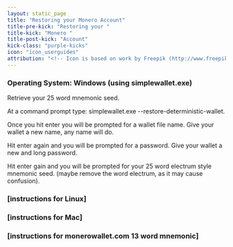 ```yaml
---
layout: static_page
title: "Restoring your Monero Account"
title-pre-kick: "Restoring your "
title-kick: "Monero "
title-post-kick: "Account"
kick-class: "purple-kicks"
icon: "icon_userguides"
attribution: "<!-- Icon is based on work by Freepik (http://www.freepik.com) and is licensed under Creative Commons BY 3.0 -->"
---
```


### Operating System:  Windows (using simplewallet.exe)

Retrieve your 25 word mnemonic seed.

At a command prompt type:  simplewallet.exe --restore-deterministic-wallet.

Once you hit enter you will be prompted for a wallet file name.  Give your wallet a new name, any name will do. 

Hit enter again and you will be prompted for a password.  Give your wallet a new and long password.

Hit enter gain and you will be prompted for your 25 word electrum style mnemonic seed.  (maybe remove the word electrum, as it may cause confusion).

### [instructions for Linux]

### [instructions for Mac]

### [instructions for monerowallet.com 13 word mnemonic]

